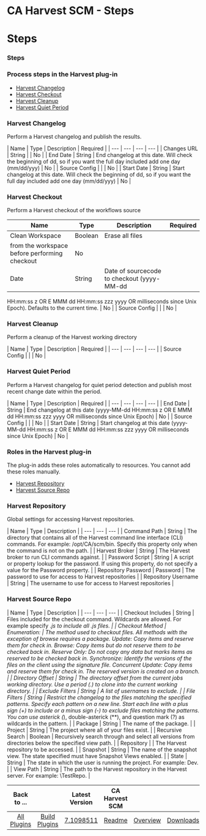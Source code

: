 
CA Harvest SCM - Steps
======================

# Steps



### Steps




 



### Process steps in the Harvest plug-in


* [Harvest Changelog](#harvest_changelog)
* [Harvest 
Checkout](#harvest_checkout)
* [Harvest Cleanup](#harvest_cleanup)
* [Harvest Quiet Period](#harvest_quiet_period)





### Harvest Changelog


Perform a Harvest changelog and publish the results.




| Name | Type | Description | Required 
|
| --- | --- | --- | --- |
| Changes URL | String |  | No |
| End Date | String | End changelog at this date. Will 
check the beginning of dd, so if you want the full day included add one day (mm/dd/yyy)
  | No |
| Source Config |  |  |
 No |
| Start Date | String | Start changelog at this date. Will check the beginning of dd, so if you want the full day 
included add one day (mm/dd/yyy)
  | No |


### Harvest Checkout


Perform a Harvest checkout of the workflows source





| Name | Type | Description | Required |
| --- | --- | --- | --- |
| Clean Workspace | Boolean | Erase all files 
from the workspace before performing checkout | No |
| Date | String | Date of sourcecode to checkout (yyyy-MM-dd 
HH:mm:ss z OR E MMM dd HH:mm:ss zzz yyyy OR milliseconds since Unix Epoch). Defaults to the current time.
  | No |
| 
Source Config |  |  | No |


### Harvest Cleanup


Perform a cleanup of the Harvest working directory




| Name | Type 
| Description | Required |
| --- | --- | --- | --- |
| Source Config |  |  | No |


### Harvest Quiet Period


Perform a
 Harvest changelog for quiet period detection and publish most recent change date within the period.





| Name | Type 
| Description | Required |
| --- | --- | --- | --- |
| End Date | String | End changelog at this date (yyyy-MM-dd 
HH:mm:ss z OR E MMM dd HH:mm:ss zzz yyyy OR milliseconds since Unix Epoch)
  | No |
| Source Config |  |  | No |
| Start
 Date | String | Start changelog at this date (yyyy-MM-dd HH:mm:ss z OR E MMM dd HH:mm:ss zzz yyyy OR milliseconds since
 Unix Epoch)
  | No |




### Roles in the Harvest plug-in


The plug-in adds these roles automatically to resources. 
You cannot add these roles manually.



* [Harvest Repository](#harvest_repository_role)
* [Harvest Source 
Repo](#harvest_source_repo_role)



### Harvest Repository


Global settings for accessing Harvest repositories.




| 
Name | Type | Description |
| --- | --- | --- |
| Command Path | String | The directory that contains all of the Harvest
 command line interface (CLI) commands. For example: /opt/CA/scm/bin. Specify this property only when the command is not
 on the path.
  |
| Harvest Broker | String | The Harvest broker to run CLI commands against. |
| Password Script | 
String | A script or property lookup for the password. If using this property, do not specify a value for the Password 
property.
  |
| Repository Password | Password | The password to use for access to Harvest repositories |
| Repository 
Username | String | The username to use for access to Harvest repositories |


### Harvest Source Repo




| Name | Type
 | Description |
| --- | --- | --- |
| Checkout Includes | String | Files included for the checkout command. Wildcards 
are allowed. For example specify *.js to include all .js files.
  |
| Checkout Method | Enumeration:
 | The method used 
to checkout files. All methods with the exception of browse requires a package. Update: Copy items and reserve them for 
check in. Browse: Copy items but do not reserve them to be checked back in. Reserve Only: Do not copy any data but marks
 items as reserved to be checked back in. Synchronize: Identify the versions of the files on the client using the 
signature file. Concurrent Update: Copy items and reserve them for check in. The reserved version is created on a 
branch.
  |
| Directory Offset | String | The directory offset from the current jobs working directory. Use a period (.)
 to clone into the current working directory.
  |
| Exclude Filters | String | A list of usernames to exclude. |
| File 
Filters | String | Restrict the changelog to the files matching the specified patterns. Specify each pattern on a new 
line. Start each line with a plus sign (+) to include or a minus sign (-) to exclude files matching the patterns. You 
can use asterick (*), double-asterick (**), and question mark (?) as wildcards in the pattern.
  |
| Package | String | 
The name of the package. |
| Project | String | The project where all of your files exist. |
| Recursive Search | 
Boolean | Recursively search through and select all versions from directories below the specified view path.
  |
| 
Repository |  | The Harvest repository to be accessed. |
| Snapshot | String | The name of the snapshot view. The state 
specified must have Snapshot Views enabled. |
| State | String | The state in which the user is running the project. For
 example: Dev. |
| View Path | String | The path to the Harvest repository in the Harvest server. For example: 
\TestRepo. |





|Back to ...||Latest Version|CA Harvest SCM |||
| :---: | :---: | :---: | :---: | :---: | :---: |
|[All Plugins](../../index.md)|[Build Plugins](../README.md)|[7.1098511](https://raw.githubusercontent.com/UrbanCode/IBM-UCB-PLUGINS/main/files/Harvest/Harvest-hcl-7.1098511.zip)|[Readme](README.md)|[Overview](overview.md)|[Downloads](downloads.md)|
